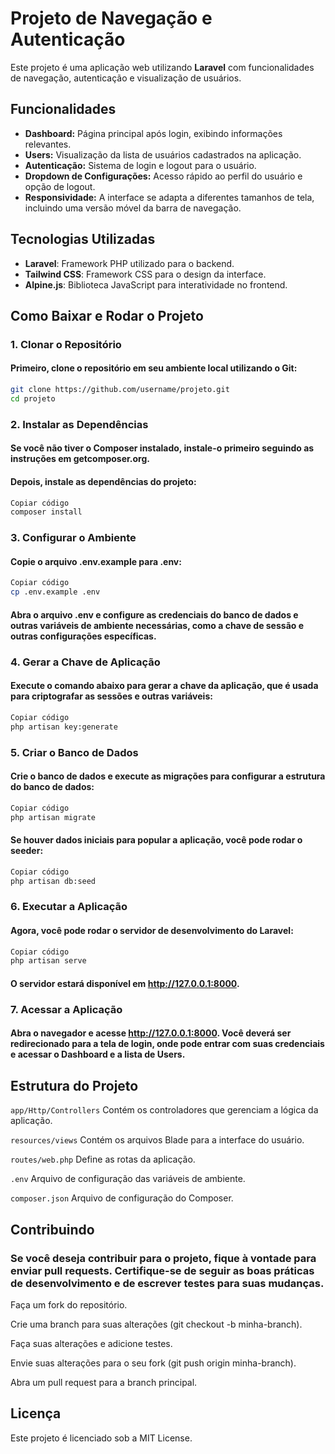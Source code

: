 # Projeto de Navegação e Autenticação

Este projeto é uma aplicação web utilizando **Laravel** com funcionalidades de navegação, autenticação e visualização de usuários.

## Funcionalidades

- **Dashboard:** Página principal após login, exibindo informações relevantes.
- **Users:** Visualização da lista de usuários cadastrados na aplicação.
- **Autenticação:** Sistema de login e logout para o usuário.
- **Dropdown de Configurações:** Acesso rápido ao perfil do usuário e opção de logout.
- **Responsividade:** A interface se adapta a diferentes tamanhos de tela, incluindo uma versão móvel da barra de navegação.

## Tecnologias Utilizadas

- **Laravel**: Framework PHP utilizado para o backend.
- **Tailwind CSS**: Framework CSS para o design da interface.
- **Alpine.js**: Biblioteca JavaScript para interatividade no frontend.

## Como Baixar e Rodar o Projeto

### 1. Clonar o Repositório

#### Primeiro, clone o repositório em seu ambiente local utilizando o Git:

```bash
git clone https://github.com/username/projeto.git
cd projeto
```

### 2. Instalar as Dependências

#### Se você não tiver o Composer instalado, instale-o primeiro seguindo as instruções em getcomposer.org.

#### Depois, instale as dependências do projeto:

```bash
Copiar código
composer install
```

### 3. Configurar o Ambiente

#### Copie o arquivo .env.example para .env:

```bash
Copiar código
cp .env.example .env
```
#### Abra o arquivo .env e configure as credenciais do banco de dados e outras variáveis de ambiente necessárias, como a chave de sessão e outras configurações específicas.

### 4. Gerar a Chave de Aplicação

#### Execute o comando abaixo para gerar a chave da aplicação, que é usada para criptografar as sessões e outras variáveis:

```bash
Copiar código
php artisan key:generate
```

### 5. Criar o Banco de Dados

#### Crie o banco de dados e execute as migrações para configurar a estrutura do banco de dados:

```bash
Copiar código
php artisan migrate
```

#### Se houver dados iniciais para popular a aplicação, você pode rodar o seeder:

```bash
Copiar código
php artisan db:seed
```

### 6. Executar a Aplicação

#### Agora, você pode rodar o servidor de desenvolvimento do Laravel:

```bash
Copiar código
php artisan serve
```

#### O servidor estará disponível em http://127.0.0.1:8000.

### 7. Acessar a Aplicação

#### Abra o navegador e acesse http://127.0.0.1:8000. Você deverá ser redirecionado para a tela de login, onde pode entrar com suas credenciais e acessar o Dashboard e a lista de Users.

## Estrutura do Projeto

```app/Http/Controllers``` Contém os controladores que gerenciam a lógica da aplicação.

```resources/views``` Contém os arquivos Blade para a interface do usuário.

```routes/web.php``` Define as rotas da aplicação.

```.env``` Arquivo de configuração das variáveis de ambiente.

```composer.json``` Arquivo de configuração do Composer.

## Contribuindo

### Se você deseja contribuir para o projeto, fique à vontade para enviar pull requests. Certifique-se de seguir as boas práticas de desenvolvimento e de escrever testes para suas mudanças.

Faça um fork do repositório.

Crie uma branch para suas alterações (git checkout -b minha-branch).

Faça suas alterações e adicione testes.

Envie suas alterações para o seu fork (git push origin minha-branch).

Abra um pull request para a branch principal.

## Licença

Este projeto é licenciado sob a MIT License.